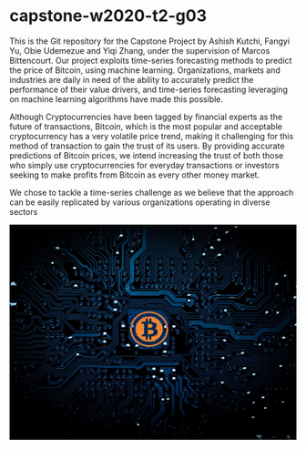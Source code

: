 # capstone-w2020-t2-g03
This is the Git repository for the Capstone Project by Ashish Kutchi, Fangyi Yu, Obie Udemezue and Yiqi Zhang, under the supervision of Marcos Bittencourt.
Our project exploits time-series forecasting methods to predict the price of Bitcoin, using machine learning. Organizations, markets and industries are daily in need 
of the ability to accurately predict the performance of their value drivers, and time-series forecasting leveraging on machine learning algorithms have made this possible.

Although Cryptocurrencies have been tagged by financial experts as the future of transactions, Bitcoin, which is the most popular and acceptable cryptocurrency has a very 
volatile price trend, making it challenging for this method of transaction to gain the trust of its users. By providing accurate predictions of Bitcoin prices, we intend 
increasing the trust of both those who simply use cryptocurrencies for everyday transactions or investors seeking to make profits from Bitcoin as every other money market.

We chose to tackle a time-series challenge as we believe that the approach can be easily replicated by various organizations operating in diverse sectors

![](images/bitcoin-ai.jpg)
